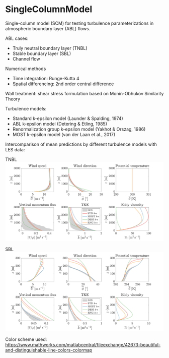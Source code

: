 # SingleColumnModel

Single-column model (SCM) for testing turbulence parameterizations in atmospheric boundary layer (ABL) flows.

ABL cases: 
- Truly neutral boundary layer (TNBL)
- Stable boundary layer (SBL)
- Channel flow

Numerical methods
- Time integration: Runge-Kutta 4
- Spatial differencing: 2nd order central difference

Wall treatment: shear stress formulation based on Monin-Obhukov Similarity Theory

Turbulence models:
- Standard k-epsilon model (Launder & Spalding, 1974)
- ABL k-epsilon model (Detering & Etling, 1985)
- Renormalization group k-epsilon model (Yakhot & Orszag, 1986)
- MOST k-epsilon model (van der Laan et al., 2017)

Intercomparison of mean predictions by different turbulence models with LES data:

TNBL
![tnbl](./plots/figs/scm_les_intercomparison_tnbl.png)

SBL
![sbl](./plots/figs/scm_les_intercomparison_sbl.png)


Color scheme used: https://www.mathworks.com/matlabcentral/fileexchange/42673-beautiful-and-distinguishable-line-colors-colormap

